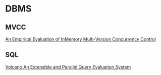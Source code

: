 # DBMS

## MVCC
[An Empirical Evaluation of InMemory Multi-Version Concurrency Control](1.md)

## SQL
[Volcano	An Extensible and Parallel Query Evaluation System](2.md)

